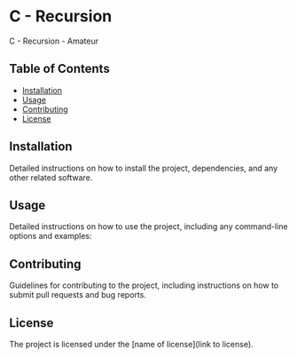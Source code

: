 # C - Recursion

C - Recursion - Amateur 

## Table of Contents

- [Installation](#installation)
- [Usage](#usage)
- [Contributing](#contributing)
- [License](#license)

## Installation

Detailed instructions on how to install the project, dependencies, and any other related software.

## Usage

Detailed instructions on how to use the project, including any command-line options and examples:

## Contributing

Guidelines for contributing to the project, including instructions on how to submit pull requests and bug reports.

## License

The project is licensed under the [name of license](link to license).

